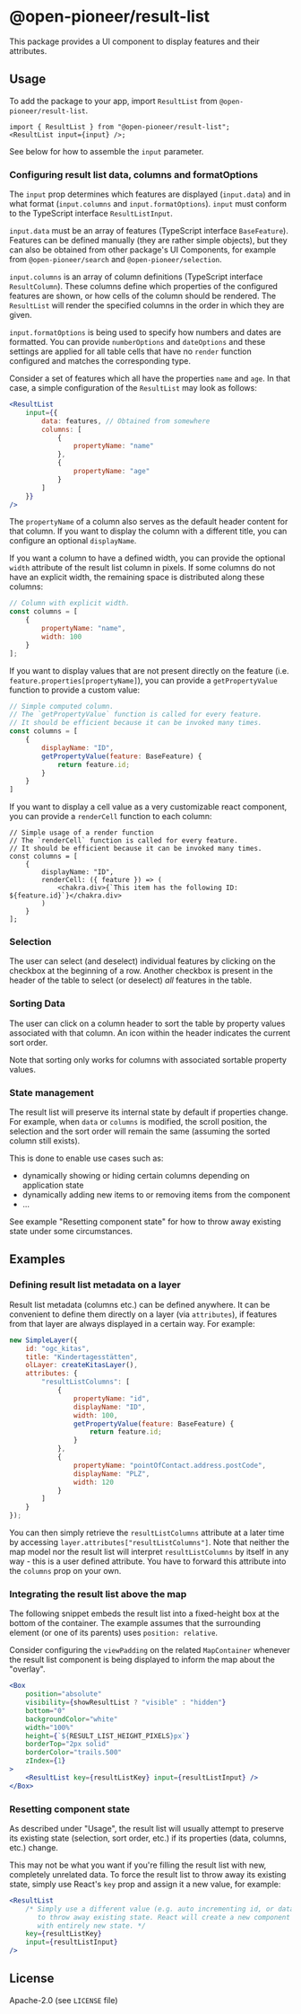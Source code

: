 # @open-pioneer/result-list

This package provides a UI component to display features and their attributes.

## Usage

To add the package to your app, import `ResultList` from `@open-pioneer/result-list`.

```tsx
import { ResultList } from "@open-pioneer/result-list";
<ResultList input={input} />;
```

See below for how to assemble the `input` parameter.

### Configuring result list data, columns and formatOptions

The `input` prop determines which features are displayed (`input.data`) and in what format (`input.columns`
and `input.formatOptions`).
`input` must conform to the TypeScript interface `ResultListInput`.

`input.data` must be an array of features (TypeScript interface `BaseFeature`).
Features can be defined manually (they are rather simple objects), but they can also be obtained from other package's UI Components,
for example from `@open-pioneer/search` and `@open-pioneer/selection`.

`input.columns` is an array of column definitions (TypeScript interface `ResultColumn`).
These columns define which properties of the configured features are shown, or how cells of the column
should be rendered.
The `ResultList` will render the specified columns in the order in which they are given.

`input.formatOptions` is being used to specify how numbers and dates are formatted. You can provide
`numberOptions` and `dateOptions` and these settings are applied for all table cells that
have no `render` function configured and matches the corresponding type.

Consider a set of features which all have the properties `name` and `age`.
In that case, a simple configuration of the `ResultList` may look as follows:

```jsx
<ResultList
    input={{
        data: features, // Obtained from somewhere
        columns: [
            {
                propertyName: "name"
            },
            {
                propertyName: "age"
            }
        ]
    }}
/>
```

The `propertyName` of a column also serves as the default header content for that column.
If you want to display the column with a different title, you can configure an optional `displayName`.

If you want a column to have a defined width, you can provide the optional `width` attribute
of the result list column in pixels.
If some columns do not have an explicit width, the remaining space is distributed along these columns:

```js
// Column with explicit width.
const columns = [
    {
        propertyName: "name",
        width: 100
    }
];
```

If you want to display values that are not present directly on the feature (i.e. `feature.properties[propertyName]`),
you can provide a `getPropertyValue` function to provide a custom value:

```js
// Simple computed column.
// The `getPropertyValue` function is called for every feature.
// It should be efficient because it can be invoked many times.
const columns = [
    {
        displayName: "ID",
        getPropertyValue(feature: BaseFeature) {
            return feature.id;
        }
    }
]
```

If you want to display a cell value as a very customizable react component, you can provide a `renderCell` function to each column:

```tsx
// Simple usage of a render function
// The `renderCell` function is called for every feature.
// It should be efficient because it can be invoked many times.
const columns = [
    {
        displayName: "ID",
        renderCell: ({ feature }) => (
            <chakra.div>{`This item has the following ID: ${feature.id}`}</chakra.div>
        )
    }
];
```

### Selection

The user can select (and deselect) individual features by clicking on the checkbox at the beginning of a row.
Another checkbox is present in the header of the table to select (or deselect) _all_ features in the table.

### Sorting Data

The user can click on a column header to sort the table by property values associated with that column.
An icon within the header indicates the current sort order.

Note that sorting only works for columns with associated sortable property values.

### State management

The result list will preserve its internal state by default if properties change.
For example, when `data` or `columns` is modified, the scroll position, the selection and the sort order will remain the same (assuming the sorted column still exists).

This is done to enable use cases such as:

-   dynamically showing or hiding certain columns depending on application state
-   dynamically adding new items to or removing items from the component
-   ...

See example "Resetting component state" for how to throw away existing state under some circumstances.

## Examples

### Defining result list metadata on a layer

Result list metadata (columns etc.) can be defined anywhere.
It can be convenient to define them directly on a layer (via `attributes`), if features from that layer are always displayed in a certain way. For example:

```js
new SimpleLayer({
    id: "ogc_kitas",
    title: "Kindertagesstätten",
    olLayer: createKitasLayer(),
    attributes: {
        "resultListColumns": [
            {
                propertyName: "id",
                displayName: "ID",
                width: 100,
                getPropertyValue(feature: BaseFeature) {
                    return feature.id;
                }
            },
            {
                propertyName: "pointOfContact.address.postCode",
                displayName: "PLZ",
                width: 120
            }
        ]
    }
});
```

You can then simply retrieve the `resultListColumns` attribute at a later time by accessing `layer.attributes["resultListColumns"]`.
Note that neither the map model nor the result list will interpret `resultListColumns` by itself in any way - this is a user defined attribute.
You have to forward this attribute into the `columns` prop on your own.

### Integrating the result list above the map

The following snippet embeds the result list into a fixed-height box at the bottom of the container.
The example assumes that the surrounding element (or one of its parents) uses `position: relative`.

Consider configuring the `viewPadding` on the related `MapContainer` whenever the result list component is being displayed
to inform the map about the "overlay".

```jsx
<Box
    position="absolute"
    visibility={showResultList ? "visible" : "hidden"}
    bottom="0"
    backgroundColor="white"
    width="100%"
    height={`${RESULT_LIST_HEIGHT_PIXELS}px`}
    borderTop="2px solid"
    borderColor="trails.500"
    zIndex={1}
>
    <ResultList key={resultListKey} input={resultListInput} />
</Box>
```

### Resetting component state

As described under "Usage", the result list will usually attempt to preserve its existing state (selection, sort order, etc.) if its properties (data, columns, etc.) change.

This may not be what you want if you're filling the result list with new, completely unrelated data.
To force the result list to throw away its existing state, simply use React's `key` prop and assign it a new value, for example:

```jsx
<ResultList
    /* Simply use a different value (e.g. auto incrementing id, or data source id, ...)
       to throw away existing state. React will create a new component behind the scenes
       with entirely new state. */
    key={resultListKey}
    input={resultListInput}
/>
```

## License

Apache-2.0 (see `LICENSE` file)
